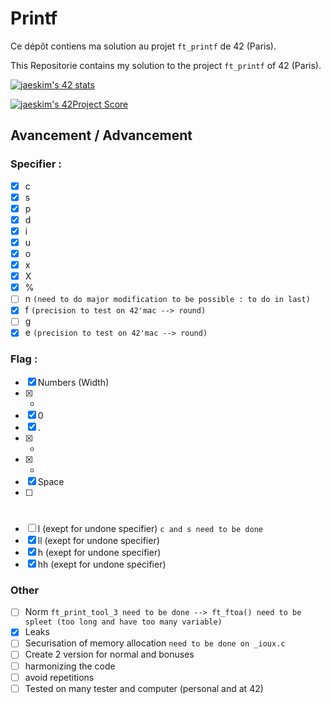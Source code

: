 # Printf

Ce dépôt contiens ma solution au projet `ft_printf` de 42 (Paris).

This Repositorie contains my solution to the project `ft_printf` of 42 (Paris).

[![jaeskim's 42 stats](https://badge42.herokuapp.com/api/stats/cmaginot?cursus=42cursus&privacyName=true)](https://github.com/JaeSeoKim/badge42)

[![jaeskim's 42Project Score](https://badge42.herokuapp.com/api/project/cmaginot/ft_printf)](https://github.com/JaeSeoKim/badge42)

## Avancement / Advancement

### Specifier :

- [x] c
- [x] s
- [x] p
- [x] d
- [x] i
- [x] u
- [x] o
- [x] x
- [x] X
- [x] %
- [ ] n `(need to do major modification to be possible : to do in last)`
- [x] f `(precision to test on 42'mac --> round)`
- [ ] g 
- [x] e `(precision to test on 42'mac --> round)`

### Flag :

- [x] Numbers (Width)
- [x] -
- [x] 0
- [x] .
- [x] *
- [x] +
- [x] Space
- [ ] #
- [ ] l (exept for undone specifier) `c and s need to be done`
- [x] ll (exept for undone specifier)
- [x] h (exept for undone specifier)
- [x] hh (exept for undone specifier)

### Other

- [ ] Norm `ft_print_tool_3 need to be done --> ft_ftoa() need to be spleet (too long and have too many variable)`
- [x] Leaks
- [ ] Securisation of memory allocation `need to be done on _ioux.c`
- [ ] Create 2 version for normal and bonuses
- [ ] harmonizing the code
- [ ] avoid repetitions
- [ ] Tested on many tester and computer (personal and at 42)
